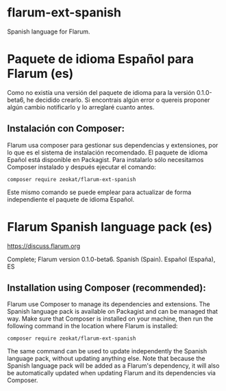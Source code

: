 # flarum-ext-spanish
Spanish language for Flarum.

# Paquete de idioma Español para Flarum (es)

Como no existía una versión del paquete de idioma para la versión 0.1.0-beta6, he decidido crearlo. Si encontrais algún error o quereis proponer algún cambio notificarlo y lo arreglaré cuanto antes.

## Instalación con Composer:

Flarum usa composer para gestionar sus dependencias y extensiones, por lo que es el sistema de instalación recomendado. El paquete de idioma Epañol está disponible en Packagist. Para instalarlo sólo necesitamos Composer instalado y después ejecutar el comando:

`composer require zeokat/flarum-ext-spanish`

Este mismo comando se puede emplear para actualizar de forma independiente el paquete de idioma Español.


# Flarum Spanish language pack (es)

https://discuss.flarum.org

Complete; Flarum version 0.1.0-beta6. Spanish (Spain). Español (España), ES

## Installation using Composer (recommended):

Flarum use Composer to manage its dependencies and extensions. The Spanish language pack is available on Packagist and can be managed that way. Make sure that Composer is installed on your machine, then run the following command in the location where Flarum is installed:

`composer require zeokat/flarum-ext-spanish`

The same command can be used to update independently the Spanish language pack, without updating anything else. Note that because the Spanish language pack will be added as a Flarum's dependency, it will also be automatically updated when updating Flarum and its dependencies via Composer.
